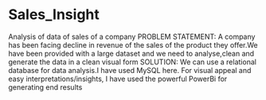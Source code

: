 # Sales_Insight
Analysis of data of sales of a company
PROBLEM STATEMENT: A company has been facing decline in revenue of the sales of the product they offer.We have been provided with a large dataset and we need to analyse,clean and generate the data in a clean visual form
SOLUTION: We can use a relational database for data analysis.I have used MySQL here.
For visual appeal and easy interpretations/insights, I have used the powerful PowerBi for generating end results
